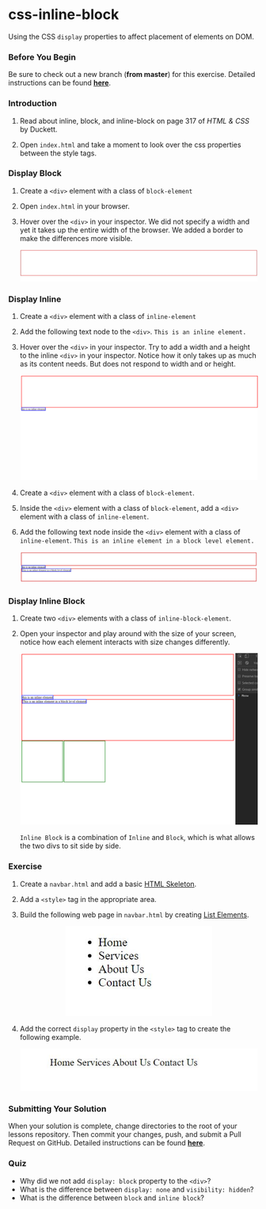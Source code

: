 # css-inline-block

Using the CSS `display` properties to affect placement of elements on DOM.

### Before You Begin

Be sure to check out a new branch (**from master**) for this exercise. Detailed instructions can be found [**here**](../../guides/before-each-exercise.md).

### Introduction

1. Read about inline, block, and inline-block on page 317 of _HTML & CSS_ by Duckett.

1. Open `index.html` and take a moment to look over the css properties between the style tags.

### Display Block

1. Create a `<div>` element with a class of `block-element`

1. Open `index.html` in your browser.

1. Hover over the `<div>` in your inspector.  We did not specify a width and yet it takes up the entire width of the browser.  We added a border to make the differences more visible.

    <p align="center">
    <img src="images/css-inline-block-1.JPG" alt="css-inline-block">
    </p>

### Display Inline

1. Create a `<div>` element with a class of `inline-element`

1. Add the following text node to the `<div>`.
    `This is an inline element.`

1. Hover over the `<div>` in your inspector.  Try to add a width and a height to the inline `<div>` in your inspector.  Notice how it only takes up as much as its content needs.  But does not respond to width and or height.

    <p align="center">
    <img src="images/css-inline-block-2.gif" alt="css-inline-block">
    </p>

1. Create a `<div>` element with a class of `block-element`.
1. Inside the `<div>` element with a class of `block-element`, add a `<div>` element with a class of `inline-element`.
1. Add the following text node inside the `<div>` element with a class of `inline-element`.
    `This is an inline element in a block level element.`

    <p align="center">
    <img src="images/css-inline-block-3.JPG" alt="css-inline-block">
    </p>

### Display Inline Block

1. Create two `<div>` elements with a class of `inline-block-element`.
1. Open your inspector and play around with the size of your screen, notice how each element interacts with size changes differently.

    <p align="center">
    <img src="images/css-inline-block-4.gif" alt="css-inline-block">
    </p>

    `Inline Block` is a combination of `Inline` and `Block`, which is what allows the two divs to sit side by side.

### Exercise

1. Create a `navbar.html` and add a basic [HTML Skeleton](../html-skeleton/README.md).

1. Add a `<style>` tag in the appropriate area.

1. Build the following web page in `navbar.html` by creating [List Elements](../html-lists/README.md).

    <p align="center">
    <img src="images/css-inline-block-5.JPG" alt="css-inline-block">
    </p>

1. Add the correct `display` property in the `<style>` tag to create the following example.

    <p align="center">
    <img src="images/css-inline-block-6.JPG" alt="css-inline-block">
    </p>




### Submitting Your Solution

When your solution is complete, change directories to the root of your lessons repository. Then commit your changes, push, and submit a Pull Request on GitHub. Detailed instructions can be found [**here**](../../guides/after-each-exercise.md).

### Quiz

- Why did we not add `display: block` property to the `<div>`?
- What is the difference between `display: none` and `visibility: hidden`?
- What is the difference between `block` and `inline block`?
